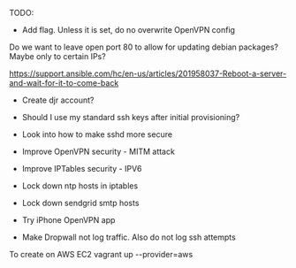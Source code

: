TODO:

* Add flag. Unless it is set, do no overwrite OpenVPN config

Do we want to leave open port 80 to allow for updating debian packages? Maybe only to certain IPs?

https://support.ansible.com/hc/en-us/articles/201958037-Reboot-a-server-and-wait-for-it-to-come-back

* Create djr account?

* Should I use my standard ssh keys after initial provisioning?
* Look into how to make sshd more secure
* Improve OpenVPN security - MITM attack
* Improve IPTables security - IPV6

* Lock down ntp hosts in iptables
* Lock down sendgrid smtp hosts

* Try iPhone OpenVPN app
* Make Dropwall not log traffic. Also do not log ssh attempts

To create on AWS EC2
vagrant up --provider=aws
